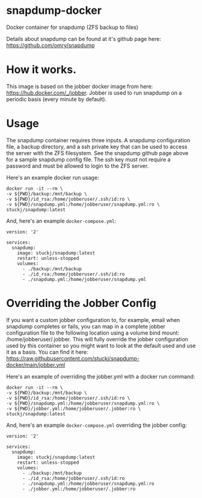 # snapdump-docker
Docker container for snapdump (ZFS backup to files)

Details about snapdump can be found at it's github page here: https://github.com/omry/snapdump

# How it works.

This image is based on the jobber docker image from here: https://hub.docker.com/_/jobber.
Jobber is used to run snapdump on a periodic basis (every minute by default).

# Usage

The snapdump container requires three inputs. A snapdump configuration file, a backup directory,
and a ssh private key that can be used to access the server with the ZFS filesystem. See the
snapdump github page above for a sample snapdump config file. The ssh key must not require a
password and must be allowed to login to the ZFS server.

Here's an example docker run usage:

```
docker run -it --rm \
-v ${PWD}/backup:/mnt/backup \
-v ${PWD}/id_rsa:/home/jobberuser/.ssh/id:ro \
-v ${PWD}/snapdump.yml:/home/jobberuser/snapdump.yml:ro \
stuckj/snapdump:latest
```

And, here's an example `docker-compose.yml`:

```
version: '2'

services:
  snapdump:
    image: stuckj/snapdump:latest
    restart: unless-stopped
    volumes:
      - ./backup:/mnt/backup
      - ./id_rsa:/home/jobberuser/.ssh/id:ro
      - ./snapdump.yml:/home/jobberuser/snapdump.yml
```

# Overriding the Jobber Config

If you want a custom jobber configuration to, for example, email when snapdump completes or
fails, you can map in a complete jobber configuration file to the following location using
a volume bind mount: /home/jobberuser/.jobber. This will fully override the jobber configuration
used by this container so you might want to look at the default used and use it as a basis.
You can find it here: https://raw.githubusercontent.com/stuckj/snapdump-docker/main/jobber.yml

Here's an example of overriding the jobber.yml with a docker run command:

```
docker run -it --rm \
-v ${PWD}/backup:/mnt/backup \
-v ${PWD}/id_rsa:/home/jobberuser/.ssh/id:ro \
-v ${PWD}/snapdump.yml:/home/jobberuser/snapdump.yml:ro \
-v ${PWD}/jobber.yml:/home/jobberuser/.jobber:ro \
stuckj/snapdump:latest
```

And, here's an example `docker-compose.yml` overriding the jobber config:

```
version: '2'

services:
  snapdump:
    image: stuckj/snapdump:latest
    restart: unless-stopped
    volumes:
      - ./backup:/mnt/backup
      - ./id_rsa:/home/jobberuser/.ssh/id:ro
      - ./snapdump.yml:/home/jobberuser/snapdump.yml:ro
      - ./jobber.yml:/home/jobberuser/.jobber:ro
```

